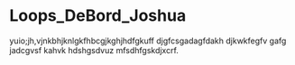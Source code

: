 # Loops_DeBord_Joshua
 yuio;jh,vjnkbhjknlgkfhbcgjkghjhdfgkuff djgfcsgadagfdakh djkwkfegfv gafg jadcgvsf kahvk hdshgsdvuz mfsdhfgskdjxcrf.

